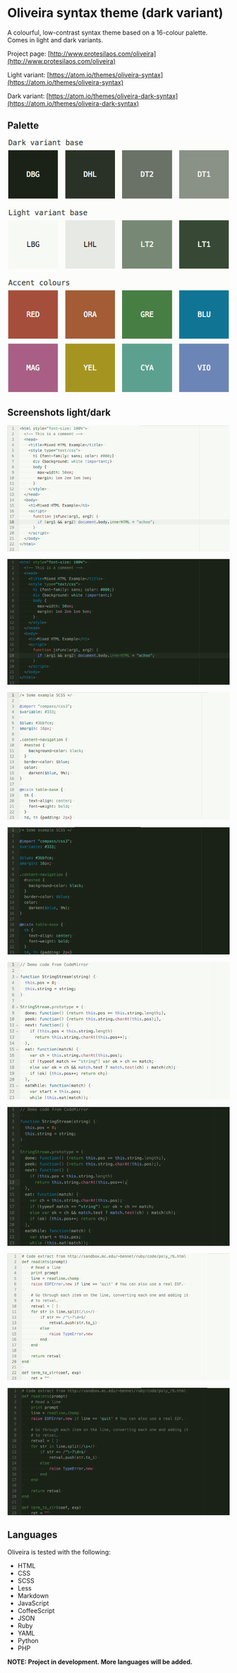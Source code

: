 # Oliveira syntax theme (dark variant)

A colourful, low-contrast syntax theme based on a 16-colour palette. Comes in light and dark variants.

Project page: [http://www.protesilaos.com/oliveira](http://www.protesilaos.com/oliveira)

Light variant: [https://atom.io/themes/oliveira-syntax](https://atom.io/themes/oliveira-syntax)

Dark variant: [https://atom.io/themes/oliveira-dark-syntax](https://atom.io/themes/oliveira-dark-syntax)

## Palette

![oliveira colour scheme](https://raw.githubusercontent.com/protesilaos/oliveira/master/img/oliveira_colours.png)

## Screenshots light/dark

![oliveira light html](https://raw.githubusercontent.com/protesilaos/oliveira/master/img/lighthtml.png)

![oliveira dark html](https://raw.githubusercontent.com/protesilaos/oliveira/master/img/darkhtml.png)

![oliveira light css](https://raw.githubusercontent.com/protesilaos/oliveira/master/img/lightcss.png)

![oliveira dark css](https://raw.githubusercontent.com/protesilaos/oliveira/master/img/darkcss.png)

![oliveira light js](https://raw.githubusercontent.com/protesilaos/oliveira/master/img/lightjs.png)

![oliveira dark js](https://raw.githubusercontent.com/protesilaos/oliveira/master/img/darkjs.png)

![oliveira light rb](https://raw.githubusercontent.com/protesilaos/oliveira/master/img/lightrb.png)

![oliveira dark rb](https://raw.githubusercontent.com/protesilaos/oliveira/master/img/darkrb.png)

## Languages

Oliveira is tested with the following:

- HTML
- CSS
- SCSS
- Less
- Markdown
- JavaScript
- CoffeeScript
- JSON
- Ruby
- YAML
- Python
- PHP

**NOTE: Project in development. More languages will be added.**
